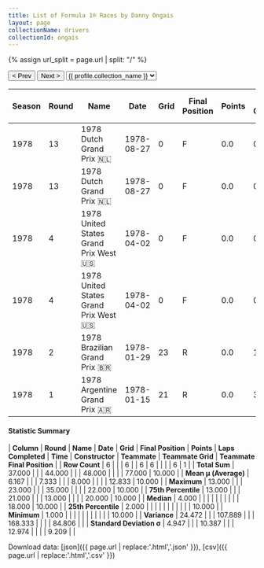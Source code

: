 ```yaml
---
title: List of Formula 1® Races by Danny Ongais
layout: page
collectionName: drivers
collectionId: ongais
---
```


{% assign url_split = page.url | split: "/" %}
<div id="collection-navigation">
<button onclick="selector.options[selector.selectedIndex-1].value && (window.location = selector.options[selector.selectedIndex-1].value);">&lt; Prev</button>
<button onclick="selector.options[selector.selectedIndex+1].value && (window.location = selector.options[selector.selectedIndex+1].value);">Next &gt;</button>
<select id="selector" onchange="this.options[this.selectedIndex].value && (window.location = this.options[this.selectedIndex].value);">
  {% for collectionId in site.data[page.collectionName].refs %}
    {% if collectionId == page.collectionId %}
      {% assign selected = "selected" %}
    {% else %}
      {% assign selected = "" %}
    {% endif %}
    {% assign profile = site.data[page.collectionName][collectionId].profile %}
    <option value="/f1/{{ page.collectionName }}/{{ collectionId }}/{{ url_split[4] }}" {{ selected }}>{{ profile.collection_name }}</option>
  {% endfor %}
</select>
</div>

| Season | Round | Name | Date | Grid | Final Position | Points | Laps Completed | Time | Constructor | Teammate | Teammate Grid | Teammate Final Position |
|--|--|--|--|--|--|--|--|--|--|--|--|--|
| 1978 | 13 | 1978 Dutch Grand Prix 🇳🇱 | 1978-08-27 | 0 | F | 0.0 | 0 |   | Shadow 🇬🇧 | [Hans-Joachim Stuck 🇩🇪](/f1/drivers/stuck) | 18 | R |
| 1978 | 13 | 1978 Dutch Grand Prix 🇳🇱 | 1978-08-27 | 0 | F | 0.0 | 0 |   | Shadow 🇬🇧 | [Clay Regazzoni 🇨🇭](/f1/drivers/regazzoni) | 0 | F |
| 1978 | 4 | 1978 United States Grand Prix West 🇺🇸 | 1978-04-02 | 0 | F | 0.0 | 0 |   | Shadow 🇬🇧 | [Clay Regazzoni 🇨🇭](/f1/drivers/regazzoni) | 20 | 10 |
| 1978 | 4 | 1978 United States Grand Prix West 🇺🇸 | 1978-04-02 | 0 | F | 0.0 | 0 |   | Shadow 🇬🇧 | [Hans-Joachim Stuck 🇩🇪](/f1/drivers/stuck) | 0 | W |
| 1978 | 2 | 1978 Brazilian Grand Prix 🇧🇷 | 1978-01-29 | 23 | R | 0.0 | 13 |   | Ensign 🇬🇧 | [Lamberto Leoni 🇮🇹](/f1/drivers/leoni) | 17 | R |
| 1978 | 1 | 1978 Argentine Grand Prix 🇦🇷 | 1978-01-15 | 21 | R | 0.0 | 35 |   | Ensign 🇬🇧 | [Lamberto Leoni 🇮🇹](/f1/drivers/leoni) | 22 | R |

#### Statistic Summary

| **Column** | **Round** | **Name** | **Date** | **Grid** | **Final Position** | **Points** | **Laps Completed** | **Time** | **Constructor** | **Teammate** | **Teammate Grid** | **Teammate Final Position** |
| **Row Count** | 6 |  |  | 6 |  | 6 | 6 |  |  |  | 6 | 1 |
| **Total Sum** | 37.000 |  |  | 44.000 |  |  | 48.000 |  |  |  | 77.000 | 10.000 |
| **Mean μ (Average)** | 6.167 |  |  | 7.333 |  |  | 8.000 |  |  |  | 12.833 | 10.000 |
| **Maximum** | 13.000 |  |  | 23.000 |  |  | 35.000 |  |  |  | 22.000 | 10.000 |
| **75th Percentile** | 13.000 |  |  | 21.000 |  |  | 13.000 |  |  |  | 20.000 | 10.000 |
| **Median** | 4.000 |  |  |  |  |  |  |  |  |  | 18.000 | 10.000 |
| **25th Percentile** | 2.000 |  |  |  |  |  |  |  |  |  |  | 10.000 |
| **Minimum** | 1.000 |  |  |  |  |  |  |  |  |  |  | 10.000 |
| **Variance** | 24.472 |  |  | 107.889 |  |  | 168.333 |  |  |  | 84.806 |  |
| **Standard Deviation σ** | 4.947 |  |  | 10.387 |  |  | 12.974 |  |  |  | 9.209 |  |

Download data: [json]({{ page.url | replace:'.html','.json' }}), [csv]({{ page.url | replace:'.html','.csv' }})
